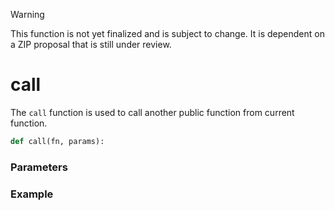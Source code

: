 > [!WARNING]
> This function is not yet finalized and is subject to change. It is dependent on a ZIP proposal that is still under review.

# call

The `call` function is used to call another public function from current function.

```python
def call(fn, params):
```

### Parameters





### Example